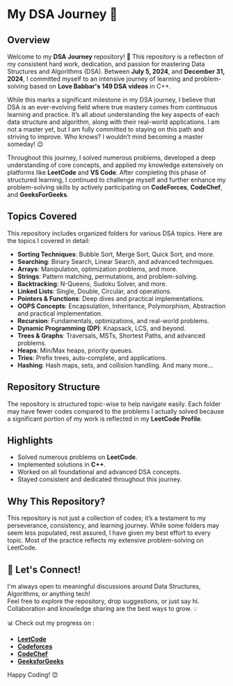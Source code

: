 # My DSA Journey 🚀

## Overview
Welcome to my **DSA Journey** repository! 🎉 This repository is a reflection of my consistent hard work, dedication, and passion for mastering Data Structures and Algorithms (DSA). Between **July 5, 2024**, and **December 31, 2024**, I committed myself to an intensive journey of learning and problem-solving based on **Love Babbar's 149 DSA videos** in C++.

While this marks a significant milestone in my DSA journey, I believe that DSA is an ever-evolving field where true mastery comes from continuous learning and practice. It’s all about understanding the key aspects of each data structure and algorithm, along with their real-world applications. I am not a master yet, but I am fully committed to staying on this path and striving to improve. Who knows? I wouldn’t mind becoming a master someday! 😉

Throughout this journey, I solved numerous problems, developed a deep understanding of core concepts, and applied my knowledge extensively on platforms like **LeetCode** and **VS Code**.
After completing this phase of structured learning, I continued to challenge myself and further enhance my problem-solving skills by actively participating on **CodeForces**, **CodeChef**, and **GeeksForGeeks**.


## Topics Covered
This repository includes organized folders for various DSA topics. Here are the topics I covered in detail:

- **Sorting Techniques**: Bubble Sort, Merge Sort, Quick Sort, and more.
- **Searching**: Binary Search, Linear Search, and advanced techniques.
- **Arrays**: Manipulation, optimization problems, and more.
- **Strings**: Pattern matching, permutations, and problem-solving.
- **Backtracking**: N-Queens, Sudoku Solver, and more.
- **Linked Lists**: Single, Double, Circular, and operations.
- **Pointers & Functions**: Deep dives and practical implementations.
- **OOPS Concepts**: Encapsulation, Inheritance, Polymorphism, Abstraction and practical implementation.  
- **Recursion**: Fundamentals, optimizations, and real-world problems.
- **Dynamic Programming (DP)**: Knapsack, LCS, and beyond.
- **Trees & Graphs**: Traversals, MSTs, Shortest Paths, and advanced problems.
- **Heaps**: Min/Max heaps, priority queues.
- **Tries**: Prefix trees, auto-complete, and applications.
- **Hashing**: Hash maps, sets, and collision handling.
And many more...

## Repository Structure
The repository is structured topic-wise to help navigate easily. Each folder may have fewer codes compared to the problems I actually solved because a significant portion of my work is reflected in my **LeetCode Profile**.

## Highlights
- Solved numerous problems on **LeetCode**.
- Implemented solutions in **C++**.
- Worked on all foundational and advanced DSA concepts.
- Stayed consistent and dedicated throughout this journey.

## Why This Repository?
This repository is not just a collection of codes; it’s a testament to my perseverance, consistency, and learning journey. While some folders may seem less populated, rest assured, I have given my best effort to every topic. Most of the practice reflects my extensive problem-solving on LeetCode.

## 🚀 Let's Connect!

I'm always open to meaningful discussions around Data Structures, Algorithms, or anything tech!  
Feel free to explore the repository, drop suggestions, or just say hi. Collaboration and knowledge sharing are the best ways to grow. 💡

📊 Check out my progress on :

- [**LeetCode**](https://leetcode.com/u/MJ_LeetSniper007/)
- [**Codeforces**](https://codeforces.com/profile/Manan_Joshi)
- [**CodeChef**](https://www.codechef.com/users/chefmanan_007)
- [**GeeksforGeeks**](https://www.geeksforgeeks.org/user/joshimaq6i8/)

Happy Coding! 😊

